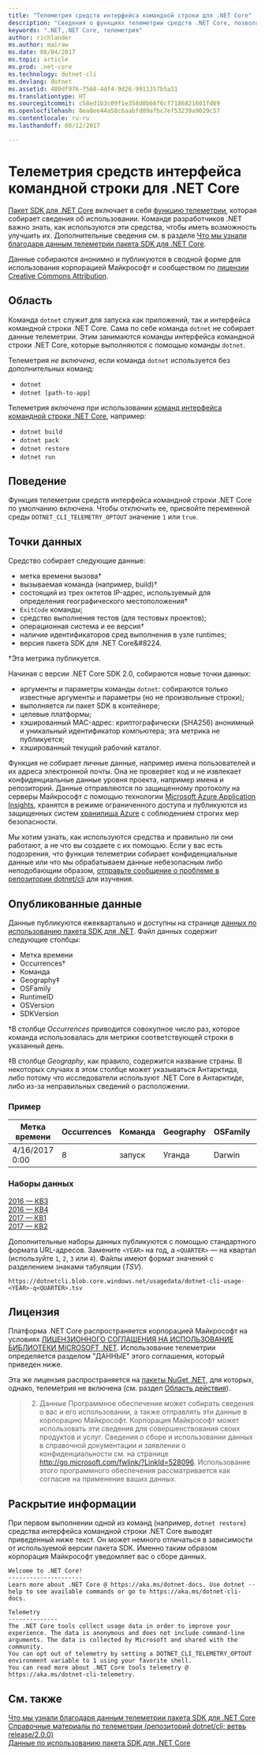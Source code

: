 ```yaml
---
title: "Телеметрия средств интерфейса командной строки для .NET Core"
description: "Сведения о функциях телеметрии средств .NET Core, позволяющих собирать сведения об использовании для анализа, а также о собираемых данных и способе отключения этих функций."
keywords: ".NET,.NET Core, телеметрия"
author: richlander
ms.author: mairaw
ms.date: 08/04/2017
ms.topic: article
ms.prod: .net-core
ms.technology: dotnet-cli
ms.devlang: dotnet
ms.assetid: 480df976-7568-4df4-9d26-9911357b5a31
ms.translationtype: HT
ms.sourcegitcommit: c58ed1b3c09f1e358d0b66f6cf7186821601fd69
ms.openlocfilehash: 8ea8ee44a58c6aabfd09afbc7ef53239a9029c57
ms.contentlocale: ru-ru
ms.lasthandoff: 08/12/2017

---
```


# <a name="net-core-cli-tools-telemetry"></a>Телеметрия средств интерфейса командной строки для .NET Core

[Пакет SDK для .NET Core](index.md) включает в себя [функцию телеметрии](https://github.com/dotnet/cli/pull/2145), которая собирает сведения об использовании. Команде разработчиков .NET важно знать, как используются эти средства, чтобы иметь возможность улучшить их. Дополнительные сведения см. в разделе [Что мы узнали благодаря данным телеметрии пакета SDK для .NET Core](https://blogs.msdn.microsoft.com/dotnet/2017/07/21/what-weve-learned-from-net-core-sdk-telemetry/).

Данные собираются анонимно и публикуются в сводной форме для использования корпорацией Майкрософт и сообществом по [лицензии Creative Commons Attribution](https://creativecommons.org/licenses/by/4.0/). 

## <a name="scope"></a>Область

Команда `dotnet` служит для запуска как приложений, так и интерфейса командной строки .NET Core. Сама по себе команда `dotnet` не собирает данные телеметрии. Этим занимаются команды интерфейса командной строки .NET Core, которые выполняются с помощью команды `dotnet`.

Телеметрия *не включена*, если команда `dotnet` используется без дополнительных команд:

- `dotnet`
- `dotnet [path-to-app]`

Телеметрия *включена* при использовании [команд интерфейса командной строки .NET Core](index.md), например:

- `dotnet build`
- `dotnet pack`
- `dotnet restore`
- `dotnet run`

## <a name="behavior"></a>Поведение

Функция телеметрии средств интерфейса командной строки .NET Core по умолчанию включена. Чтобы отключить ее, присвойте переменной среды `DOTNET_CLI_TELEMETRY_OPTOUT` значение `1` или `true`.

## <a name="data-points"></a>Точки данных

Средство собирает следующие данные:

- метка времени вызова&#8224;
- вызываемая команда (например, build)&#8224;
- состоящий из трех октетов IP-адрес, используемый для определения географического местоположения&#8224;
- `ExitCode` команды;
- средство выполнения тестов (для тестовых проектов);
- операционная система и ее версия&#8224;
- наличие идентификаторов сред выполнения в узле runtimes;
- версия пакета SDK для .NET Core&#8224.

&#8224;Эта метрика публикуется.

Начиная с версии .NET Core SDK 2.0, собираются новые точки данных:

- аргументы и параметры команды `dotnet`: собираются только известные аргументы и параметры (но не произвольные строки);
- выполняется ли пакет SDK в контейнере;
- целевые платформы;
- хэшированный MAC-адрес: криптографически (SHA256) анонимный и уникальный идентификатор компьютера; эта метрика не публикуется;
- хэшированный текущий рабочий каталог.

Функция не собирает личные данные, например имена пользователей и их адреса электронной почты. Она не проверяет код и не извлекает конфиденциальные данные уровня проекта, например имена и репозиторий. Данные отправляются по защищенному протоколу на серверы Майкрософт с помощью технологии [Microsoft Azure Application Insights](https://azure.microsoft.com/services/application-insights/), хранятся в режиме ограниченного доступа и публикуются из защищенных систем [хранилища Azure](https://azure.microsoft.com/services/storage/) с соблюдением строгих мер безопасности.

Мы хотим узнать, как используются средства и правильно ли они работают, а не что вы создаете с их помощью. Если у вас есть подозрения, что функция телеметрии собирает конфиденциальные данные или что мы обрабатываем данные небезопасным либо неподобающим образом, [отправьте сообщение о проблеме в репозитории dotnet/cli](https://github.com/dotnet/cli/issues) для изучения.

## <a name="published-data"></a>Опубликованные данные

Данные публикуются ежеквартально и доступны на странице [данных по использованию пакета SDK для .NET](https://github.com/dotnet/core/blob/master/release-notes/cli-usage-data.md). Файл данных содержит следующие столбцы:
- Метка времени
- Occurrences&#8224;
- Команда
- Geography&#8225;
- OSFamily
- RuntimeID
- OSVersion
- SDKVersion

&#8224;В столбце *Occurrences* приводится совокупное число раз, которое команда использовалась для метрики соответствующей строки в указанный день. 

&#8225;В столбце *Geography*, как правило, содержится название страны. В некоторых случаях в этом столбце может указываться Антарктида, либо потому что исследователи используют .NET Core в Антарктиде, либо из-за неправильных сведений о расположении.

### <a name="example"></a>Пример

| Метка времени      | Occurrences | Команда | Geography | OSFamily | RuntimeID     | OSVersion | SDKVersion |
| -------------- | ----------- | ------- | --------- | -------- | ------------- | --------- | ---------- |
| 4/16/2017 0:00 | 8           | запуск     | Уганда    | Darwin   | osx.10.12-x64 | 10.12     | 1.0.1      |

### <a name="datasets"></a>Наборы данных

[2016 — КВ3](https://dotnetcli.blob.core.windows.net/usagedata/dotnet-cli-usage-2016-q3.tsv)  
[2016 — КВ4](https://dotnetcli.blob.core.windows.net/usagedata/dotnet-cli-usage-2016-q4.tsv)  
[2017 — КВ1](https://dotnetcli.blob.core.windows.net/usagedata/dotnet-cli-usage-2017-q1.tsv)  
[2017 — КВ2](https://dotnetcli.blob.core.windows.net/usagedata/dotnet-cli-usage-2017-q2.tsv)

Дополнительные наборы данных публикуются с помощью стандартного формата URL-адресов. Замените `<YEAR>` на год, а `<QUARTER>` — на квартал (используйте `1`, `2`, `3` или `4`). Файлы имеют формат значений с разделением знаками табуляции (*TSV*). 

```
https://dotnetcli.blob.core.windows.net/usagedata/dotnet-cli-usage-<YEAR>-q<QUARTER>.tsv
```

## <a name="license"></a>Лицензия

Платформа .NET Core распространяется корпорацией Майкрософт на условиях [ЛИЦЕНЗИОННОГО СОГЛАШЕНИЯ НА ИСПОЛЬЗОВАНИЕ БИБЛИОТЕКИ MICROSOFT .NET](https://aka.ms/dotnet-core-eula). Использование телеметрии определяется разделом "ДАННЫЕ" этого соглашения, который приведен ниже.

Эта же лицензия распространяется на [пакеты NuGet .NET](https://www.nuget.org/profiles/dotnetframework), для которых, однако, телеметрия не включена (см. раздел [Область действия](#scope)).

> 2. Данные Программное обеспечение может собирать сведения о вас и его использовании, а также отправлять эти данные в корпорацию Майкрософт. Корпорация Майкрософт может использовать эти сведения для совершенствования своих продуктов и услуг. Сведения о сборе и использовании данных в справочной документации и заявлении о конфиденциальности см. на странице http://go.microsoft.com/fwlink/?LinkId=528096. Использование этого программного обеспечения рассматривается как согласие на применение ваших данных.

## <a name="disclosure"></a>Раскрытие информации

При первом выполнении одной из команд (например, `dotnet restore`) средства интерфейса командной строки .NET Core выводят приведенный ниже текст. Он может немного отличаться в зависимости от используемой версии пакета SDK. Именно таким образом корпорация Майкрософт уведомляет вас о сборе данных.

```console
Welcome to .NET Core!
---------------------
Learn more about .NET Core @ https://aka.ms/dotnet-docs. Use dotnet --help to see available commands or go to https://aka.ms/dotnet-cli-docs.
 
Telemetry
--------------
The .NET Core tools collect usage data in order to improve your experience. The data is anonymous and does not include command-line arguments. The data is collected by Microsoft and shared with the community.
You can opt out of telemetry by setting a DOTNET_CLI_TELEMETRY_OPTOUT environment variable to 1 using your favorite shell.
You can read more about .NET Core tools telemetry @ https://aka.ms/dotnet-cli-telemetry.
```

## <a name="see-also"></a>См. также

[Что мы узнали благодаря данным телеметрии пакета SDK для .NET Core](https://blogs.msdn.microsoft.com/dotnet/2017/07/21/what-weve-learned-from-net-core-sdk-telemetry/)  
[Справочные материалы по телеметрии (репозиторий dotnet/cli; ветвь release/2.0.0)](https://github.com/dotnet/cli/blob/release/2.0.0/src/dotnet/Telemetry.cs)   
[Данные по использованию пакета SDK для .NET Core](https://github.com/dotnet/core/blob/master/release-notes/cli-usage-data.md)

